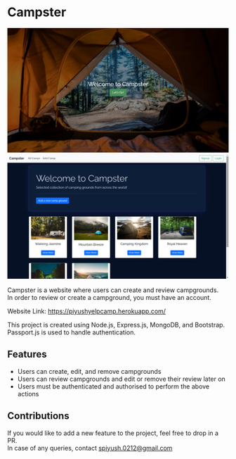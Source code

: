 # Campster

![Image 1](https://raw.githubusercontent.com/spiyush0212/campster/main/screenshots/ss1.png)  
![Image 2](https://raw.githubusercontent.com/spiyush0212/campster/main/screenshots/ss2.png)  

Campster is a website where users can create and review campgrounds.  
In order to review or create a campground, you must have an account.

Website Link: https://piyushyelpcamp.herokuapp.com/

This project is created using Node.js, Express.js, MongoDB, and Bootstrap.  
Passport.js is used to handle authentication.  

## Features
* Users can create, edit, and remove campgrounds
* Users can review campgrounds and edit or remove their review later on
* Users must be authenticated and authorised to perform the above actions

## Contributions
If you would like to add a new feature to the project, feel free to drop in a PR.  
In case of any queries, contact spiyush.0212@gmail.com
